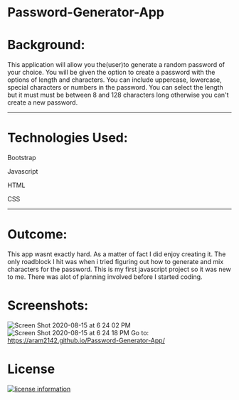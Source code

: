 # Password-Generator-App

# Background:

This application will allow you the(user)to generate a random password of your choice. You will be given the option to create a password with the options of length and characters. You can include uppercase, lowercase, special characters or numbers in the password. You can select the length but it must must be between 8 and 128 characters long otherwise you can't create a new password.
__________________________________________
# Technologies Used:

Bootstrap

Javascript

HTML

CSS
______________________________________
# Outcome:

This app wasnt exactly hard. As a matter of fact I did enjoy creating it. The only roadblock I hit was when i tried figuring out how to generate and mix characters for the password. This is my first javascript project so it was new to me. There was alot of planning involved before I started coding.

# Screenshots:

![Screen Shot 2020-08-15 at 6 24 02 PM](https://user-images.githubusercontent.com/65634748/90322641-b8c5aa00-df24-11ea-936c-61d07f097f4e.png)
![Screen Shot 2020-08-15 at 6 24 18 PM](https://user-images.githubusercontent.com/65634748/90322640-b82d1380-df24-11ea-84d8-20633bdc9311.png)
Go to: https://aram2142.github.io/Password-Generator-App/


# License

[![license information](https://img.shields.io/badge/license-MIT-blue)](https://aram2142.github.io/Password-Generator-App/blob/master/LICENSE)
